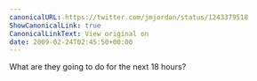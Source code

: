 ```yaml
---
canonicalURL: https://twitter.com/jmjordan/status/1243379518
ShowCanonicalLink: true
CanonicalLinkText: View original on
date: 2009-02-24T02:45:50+00:00
---
```

What are they going to do for the next 18 hours?
